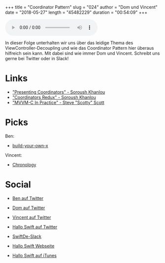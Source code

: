+++
title = "Coordinator Pattern"
slug = "024"
author = "Dom und Vincent"
date = "2018-05-27"
length = "45482229"
duration = "00:54:09"
+++

<audio controls>
    <source src="https://media.hallo-swift.de/file/halloswift/024.mp3" type="audio/mp3">
</audio>

In dieser Folge unterhalten wir uns über das leidige Thema des ViewController-Decoupling und wie das Coordinator Pattern hier überaus hilfreich sein kann. Mit dabei sind wie immer Dom und Vincent. Schreibt uns gerne bei Twitter oder in Slack!

# Links

- ["Presenting Coordinators" - Soroush Khanlou](http://vimeo.com/144116310)
- ["Coordinators Redux" - Soroush Khanlou](http://khanlou.com/2015/10/coordinators-redux/)
- ["MVVM-C In Practice" - Steve "Scotty" Scott](https://www.youtube.com/watch?v=9VojuJpUuE8)

# Picks

Ben:
- [build-your-own-x](http://github.com/danistefanovic/build-your-own-x)

Vincent:
- [Chronology](http://github.com/davedelong/Chronology)

# Social
- [Ben auf Twitter](https://twitter.com/benchr)
- [Dom auf Twitter](https://twitter.com/swiftpainless)
- [Vincent auf Twitter](https://twitter.com/regexident)
- [Hallo Swift auf Twitter](https://twitter.com/hallo_swift)
- [SwiftDe-Slack](http://slack.swiftde.net)

- [Hallo Swift Webseite](http://hallo-swift.de)
- [Hallo Swift auf iTunes](https://itunes.apple.com/de/podcast/hallo-swift/id1225721421?mt=2)
